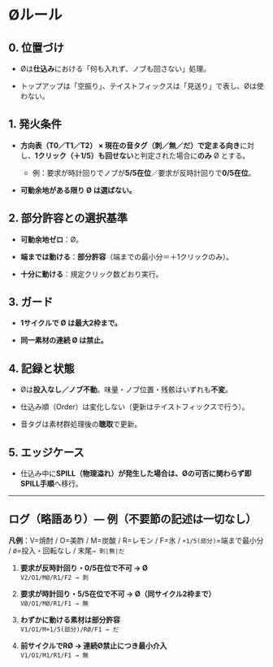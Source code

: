 # Øルール

## 0. 位置づけ

- Øは**仕込み**における「何も入れず、ノブも回さない」処理。
    
- トップアップは「空振り」、テイストフィックスは「見送り」で表し、Øは使わない。
    

## 1. 発火条件

- **方向表（T0／T1／T2） × 現在の音タグ（刺／無／だ）**で定まる**向き**に対し、**1クリック（＋1/5）も回せない**と判定された場合に**のみ** Ø とする。
    
    - 例：要求が時計回りでノブが**5/5在位**／要求が反時計回りで**0/5在位**。
        
- **可動余地がある限り Ø は選ばない。**
    

## 2. 部分許容との選択基準

- **可動余地ゼロ**：Ø。
    
- **端までは動ける**：**部分許容**（端までの最小分＝＋1クリックのみ）。
    
- **十分に動ける**：規定クリック数どおり実行。
    

## 3. ガード

- **1サイクルで Ø は最大2枠まで。**
    
- **同一素材の連続 Ø は禁止。**
    

## 4. 記録と状態

- Øは**投入なし／ノブ不動**。味量・ノブ位置・残骸はいずれも**不変**。
    
- 仕込み順（Order）は変化しない（更新はテイストフィックスで行う）。
    
- 音タグは素材群処理後の**聴取**で更新。
    

## 5. エッジケース

- 仕込み中に**SPILL（物理溢れ）**が発生した場合は、Øの可否に関わらず**即SPILL手順**へ移行。
    

---

## ログ（略語あり）— 例（不要節の記述は一切なし）

**凡例**：V=焼酎 / O=美酢 / M=炭酸 / R=レモン / F=氷 / `+1/5(部分)`=端まで最小分 / `Ø`=投入・回転なし / 末尾`→ 刺|無|だ`

1. **要求が反時計回り・0/5在位で不可 → Ø**  
    `V2/O1/MØ/R1/F2 → 刺`
    
2. **要求が時計回り・5/5在位で不可 → Ø（同サイクル2枠まで）**  
    `VØ/O1/MØ/R1/F1 → 無`
    
3. **わずかに動ける素材は部分許容**  
    `V1/O1/M+1/5(部分)/RØ/F1 → だ`
    
4. **前サイクルでRØ → 連続Ø禁止につき最小介入**  
    `V1/O1/M1/R1/F1 → 無`
